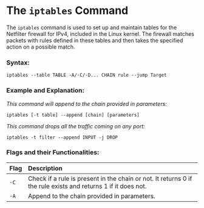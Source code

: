 # The `iptables` Command

The `iptables` command is used to set up and maintain tables for the Netfilter firewall for IPv4, included in the Linux kernel. The firewall matches packets with rules defined in these tables and then takes the specified action on a possible match.

### Syntax:
```
iptables --table TABLE -A/-C/-D... CHAIN rule --jump Target
```

### Example and Explanation:
*This command will append to the chain provided in parameters:*
```
iptables [-t table] --append [chain] [parameters]
```

*This command drops all the traffic coming on any port:*
```
iptables -t filter --append INPUT -j DROP
```
### Flags and their Functionalities:
|Flag|Description|
|:---|:---|
|`-C`|Check if a rule is present in the chain or not. It returns 0 if the rule exists and returns 1 if it does not.|
|`-A`|Append to the chain provided in parameters.|